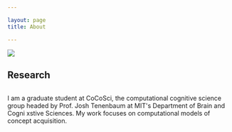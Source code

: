 ```yaml
---

layout: page
title: About

---
```


<img class="headshot" src="{{site.baseurl}}/assets/dechter_photo.jpg" />

<div id="research-statement">
  <h2 class="section">
    Research 
  </h2>
  <p class="message" style="float:left">
    I am a graduate student at CoCoSci, the computational cognitive
    science group headed by Prof. Josh Tenenbaum at MIT's
    Department of Brain and Cogni xstive Sciences. My work focuses on
    computational models of concept acquisition.
  </p>
</div>

